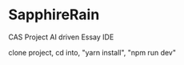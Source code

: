 # SapphireRain
CAS Project AI driven Essay IDE

clone project, cd into, "yarn install", "npm run dev"
